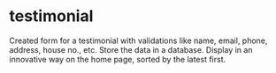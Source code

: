 # testimonial
Created form for a testimonial with validations like name, email, phone, address, house no., etc.
 Store the data in a database. 
Display in an innovative way on the home page, sorted by the latest first. 
